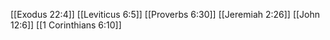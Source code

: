 [[Exodus 22:4]]
[[Leviticus 6:5]]
[[Proverbs 6:30]]
[[Jeremiah 2:26]]
[[John 12:6]]
[[1 Corinthians 6:10]]
